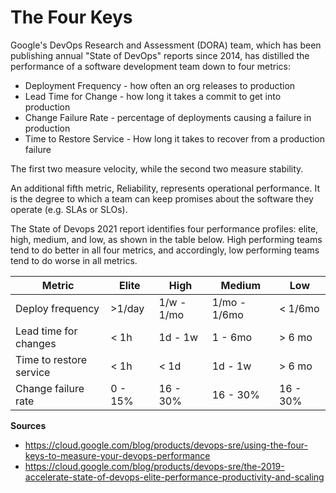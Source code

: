 # The Four Keys

Google's DevOps Research and Assessment (DORA) team, which has been publishing annual "State of DevOps" reports since 2014, has distilled the performance of a software development team down to four metrics:

- Deployment Frequency - how often an org releases to production
- Lead Time for Change - how long it takes a commit to get into production
- Change Failure Rate - percentage of deployments causing a failure in production
- Time to Restore Service - How long it takes to recover from a production failure

The first two measure velocity, while the second two measure stability.

An additional fifth metric, Reliability, represents operational performance.
It is the degree to which a team can keep promises about the software they operate (e.g. SLAs or SLOs).

The State of Devops 2021 report identifies four performance profiles: elite, high, medium, and low, as shown in the table below.
High performing teams tend to do better in all four metrics, and accordingly, low performing teams tend to do worse in all metrics.

| Metric                  | Elite   | High       | Medium       | Low       |
| ----------------------- | ------- | ---------- | ------------ | --------- |
| Deploy frequency        | >1/day  | 1/w - 1/mo | 1/mo - 1/6mo | < 1/6mo   |
| Lead time for changes   | < 1h    | 1d - 1w    | 1 - 6mo      | > 6 mo    |
| Time to restore service | < 1h    | < 1d       | 1d - 1w      | > 6 mo    |
| Change failure rate     | 0 - 15% | 16 - 30%   | 16 - 30%     | 16 - 30%  |



**Sources**

- https://cloud.google.com/blog/products/devops-sre/using-the-four-keys-to-measure-your-devops-performance
- https://cloud.google.com/blog/products/devops-sre/the-2019-accelerate-state-of-devops-elite-performance-productivity-and-scaling

